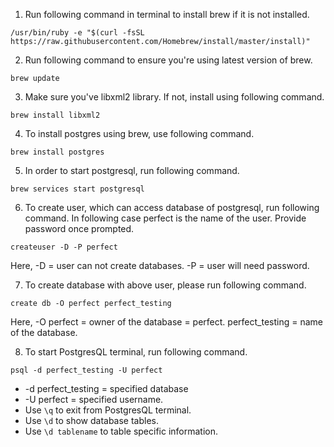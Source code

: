 
1. Run following command in terminal to install brew if it is not installed.

```
/usr/bin/ruby -e "$(curl -fsSL https://raw.githubusercontent.com/Homebrew/install/master/install)"
```

2. Run following command to ensure you're using latest version of brew.

```
brew update
```

3. Make sure you've libxml2 library. If not, install using following command.

```
brew install libxml2
```

4. To install postgres using brew, use following command.

```
brew install postgres
```

5. In order to start postgresql, run following command.

```
brew services start postgresql
```

6. To create user, which can access database of postgresql, run following command. 
In following case perfect is the name of the user. Provide password once prompted. 

```
createuser -D -P perfect
```

Here, -D = user can not create databases.
-P = user will need password.

7. To create database with above user, please run following command.

```
create db -O perfect perfect_testing
```

Here, -O perfect = owner of the database = perfect.
perfect_testing = name of the database.

8. To start PostgresQL terminal, run following command.

```
psql -d perfect_testing -U perfect
```

* -d perfect_testing = specified database
* -U perfect = specified username.
* Use `\q` to exit from PostgresQL terminal.
* Use `\d` to show database tables.
* Use `\d tablename` to table specific information.
